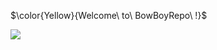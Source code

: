 $\color{Yellow}{Welcome\ to\ BowBoyRepo\ !\}$

<img src="https://img.shields.io/badge/theultimatemarkdowncheatsheet-brightgreen.svg" />
